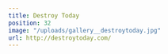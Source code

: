```yaml
---
title: Destroy Today
position: 32
image: "/uploads/gallery__destroytoday.jpg"
url: http://destroytoday.com/
---
```


